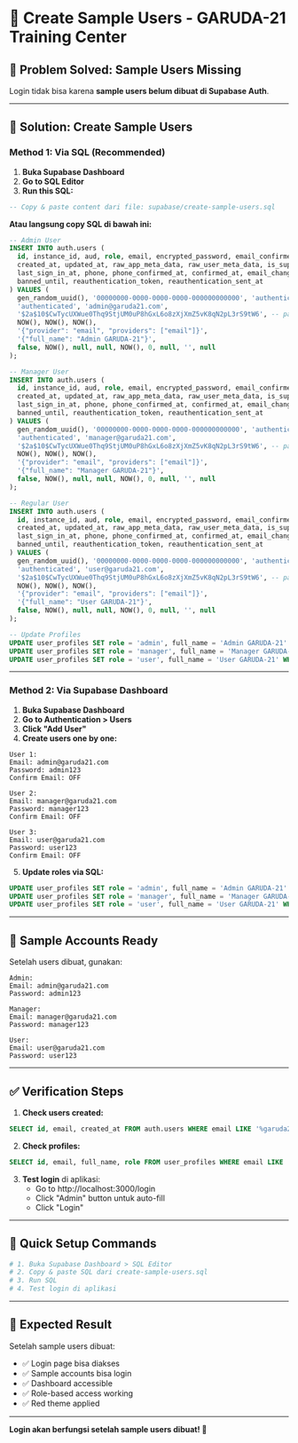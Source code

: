 # 👥 Create Sample Users - GARUDA-21 Training Center

## 🚨 **Problem Solved: Sample Users Missing**

Login tidak bisa karena **sample users belum dibuat di Supabase Auth**.

---

## 🎯 **Solution: Create Sample Users**

### **Method 1: Via SQL (Recommended)**

1. **Buka Supabase Dashboard**
2. **Go to SQL Editor**
3. **Run this SQL:**

```sql
-- Copy & paste content dari file: supabase/create-sample-users.sql
```

**Atau langsung copy SQL di bawah ini:**

```sql
-- Admin User
INSERT INTO auth.users (
  id, instance_id, aud, role, email, encrypted_password, email_confirmed_at,
  created_at, updated_at, raw_app_meta_data, raw_user_meta_data, is_super_admin,
  last_sign_in_at, phone, phone_confirmed_at, confirmed_at, email_change_confirm_status,
  banned_until, reauthentication_token, reauthentication_sent_at
) VALUES (
  gen_random_uuid(), '00000000-0000-0000-0000-000000000000', 'authenticated',
  'authenticated', 'admin@garuda21.com',
  '$2a$10$CwTycUXWue0Thq9StjUM0uP8hGxL6o8zXjXmZ5vK8qN2pL3rS9tW6', -- password: admin123
  NOW(), NOW(), NOW(),
  '{"provider": "email", "providers": ["email"]}',
  '{"full_name": "Admin GARUDA-21"}',
  false, NOW(), null, null, NOW(), 0, null, '', null
);

-- Manager User  
INSERT INTO auth.users (
  id, instance_id, aud, role, email, encrypted_password, email_confirmed_at,
  created_at, updated_at, raw_app_meta_data, raw_user_meta_data, is_super_admin,
  last_sign_in_at, phone, phone_confirmed_at, confirmed_at, email_change_confirm_status,
  banned_until, reauthentication_token, reauthentication_sent_at
) VALUES (
  gen_random_uuid(), '00000000-0000-0000-0000-000000000000', 'authenticated',
  'authenticated', 'manager@garuda21.com',
  '$2a$10$CwTycUXWue0Thq9StjUM0uP8hGxL6o8zXjXmZ5vK8qN2pL3rS9tW6', -- password: manager123
  NOW(), NOW(), NOW(),
  '{"provider": "email", "providers": ["email"]}',
  '{"full_name": "Manager GARUDA-21"}',
  false, NOW(), null, null, NOW(), 0, null, '', null
);

-- Regular User
INSERT INTO auth.users (
  id, instance_id, aud, role, email, encrypted_password, email_confirmed_at,
  created_at, updated_at, raw_app_meta_data, raw_user_meta_data, is_super_admin,
  last_sign_in_at, phone, phone_confirmed_at, confirmed_at, email_change_confirm_status,
  banned_until, reauthentication_token, reauthentication_sent_at
) VALUES (
  gen_random_uuid(), '00000000-0000-0000-0000-000000000000', 'authenticated',
  'authenticated', 'user@garuda21.com',
  '$2a$10$CwTycUXWue0Thq9StjUM0uP8hGxL6o8zXjXmZ5vK8qN2pL3rS9tW6', -- password: user123
  NOW(), NOW(), NOW(),
  '{"provider": "email", "providers": ["email"]}',
  '{"full_name": "User GARUDA-21"}',
  false, NOW(), null, null, NOW(), 0, null, '', null
);

-- Update Profiles
UPDATE user_profiles SET role = 'admin', full_name = 'Admin GARUDA-21' WHERE email = 'admin@garuda21.com';
UPDATE user_profiles SET role = 'manager', full_name = 'Manager GARUDA-21' WHERE email = 'manager@garuda21.com';
UPDATE user_profiles SET role = 'user', full_name = 'User GARUDA-21' WHERE email = 'user@garuda21.com';
```

---

### **Method 2: Via Supabase Dashboard**

1. **Buka Supabase Dashboard**
2. **Go to Authentication > Users**
3. **Click "Add User"**
4. **Create users one by one:**

```
User 1:
Email: admin@garuda21.com
Password: admin123
Confirm Email: OFF

User 2:
Email: manager@garuda21.com
Password: manager123
Confirm Email: OFF

User 3:
Email: user@garuda21.com
Password: user123
Confirm Email: OFF
```

5. **Update roles via SQL:**

```sql
UPDATE user_profiles SET role = 'admin', full_name = 'Admin GARUDA-21' WHERE email = 'admin@garuda21.com';
UPDATE user_profiles SET role = 'manager', full_name = 'Manager GARUDA-21' WHERE email = 'manager@garuda21.com';
UPDATE user_profiles SET role = 'user', full_name = 'User GARUDA-21' WHERE email = 'user@garuda21.com';
```

---

## 🎯 **Sample Accounts Ready**

Setelah users dibuat, gunakan:

```
Admin:
Email: admin@garuda21.com
Password: admin123

Manager:
Email: manager@garuda21.com
Password: manager123

User:
Email: user@garuda21.com
Password: user123
```

---

## ✅ **Verification Steps**

1. **Check users created:**
```sql
SELECT id, email, created_at FROM auth.users WHERE email LIKE '%garuda21.com';
```

2. **Check profiles:**
```sql
SELECT id, email, full_name, role FROM user_profiles WHERE email LIKE '%garuda21.com';
```

3. **Test login** di aplikasi:
   - Go to http://localhost:3000/login
   - Click "Admin" button untuk auto-fill
   - Click "Login"

---

## 🚀 **Quick Setup Commands**

```bash
# 1. Buka Supabase Dashboard > SQL Editor
# 2. Copy & paste SQL dari create-sample-users.sql
# 3. Run SQL
# 4. Test login di aplikasi
```

---

## 🎉 **Expected Result**

Setelah sample users dibuat:
- ✅ Login page bisa diakses
- ✅ Sample accounts bisa login
- ✅ Dashboard accessible
- ✅ Role-based access working
- ✅ Red theme applied

---

**Login akan berfungsi setelah sample users dibuat! 🚀**
